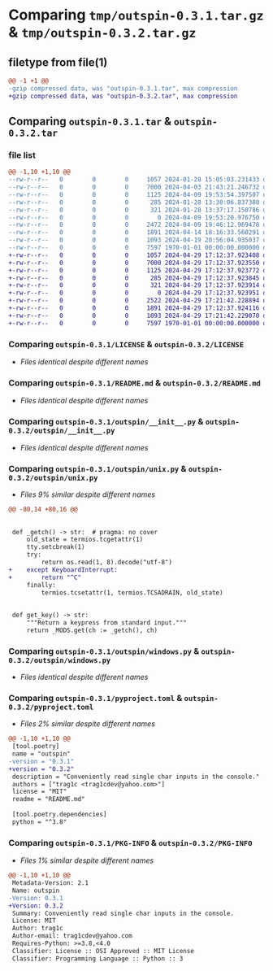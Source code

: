 # Comparing `tmp/outspin-0.3.1.tar.gz` & `tmp/outspin-0.3.2.tar.gz`

## filetype from file(1)

```diff
@@ -1 +1 @@
-gzip compressed data, was "outspin-0.3.1.tar", max compression
+gzip compressed data, was "outspin-0.3.2.tar", max compression
```

## Comparing `outspin-0.3.1.tar` & `outspin-0.3.2.tar`

### file list

```diff
@@ -1,10 +1,10 @@
--rw-r--r--   0        0        0     1057 2024-01-28 15:05:03.231433 outspin-0.3.1/LICENSE
--rw-r--r--   0        0        0     7000 2024-04-03 21:43:21.246732 outspin-0.3.1/README.md
--rw-r--r--   0        0        0     1125 2024-04-09 19:53:54.397507 outspin-0.3.1/outspin/__init__.py
--rw-r--r--   0        0        0      285 2024-01-28 13:30:06.837380 outspin-0.3.1/outspin/constants.py
--rw-r--r--   0        0        0      321 2024-01-28 13:37:17.150786 outspin-0.3.1/outspin/exceptions.py
--rw-r--r--   0        0        0        0 2024-04-09 19:53:20.976750 outspin-0.3.1/outspin/py.typed
--rw-r--r--   0        0        0     2472 2024-04-09 19:46:12.969478 outspin-0.3.1/outspin/unix.py
--rw-r--r--   0        0        0     1891 2024-04-14 18:16:33.560291 outspin-0.3.1/outspin/windows.py
--rw-r--r--   0        0        0     1093 2024-04-19 20:56:04.935037 outspin-0.3.1/pyproject.toml
--rw-r--r--   0        0        0     7597 1970-01-01 00:00:00.000000 outspin-0.3.1/PKG-INFO
+-rw-r--r--   0        0        0     1057 2024-04-29 17:12:37.923408 outspin-0.3.2/LICENSE
+-rw-r--r--   0        0        0     7000 2024-04-29 17:12:37.923550 outspin-0.3.2/README.md
+-rw-r--r--   0        0        0     1125 2024-04-29 17:12:37.923772 outspin-0.3.2/outspin/__init__.py
+-rw-r--r--   0        0        0      285 2024-04-29 17:12:37.923845 outspin-0.3.2/outspin/constants.py
+-rw-r--r--   0        0        0      321 2024-04-29 17:12:37.923914 outspin-0.3.2/outspin/exceptions.py
+-rw-r--r--   0        0        0        0 2024-04-29 17:12:37.923951 outspin-0.3.2/outspin/py.typed
+-rw-r--r--   0        0        0     2522 2024-04-29 17:21:42.228894 outspin-0.3.2/outspin/unix.py
+-rw-r--r--   0        0        0     1891 2024-04-29 17:12:37.924116 outspin-0.3.2/outspin/windows.py
+-rw-r--r--   0        0        0     1093 2024-04-29 17:21:42.229070 outspin-0.3.2/pyproject.toml
+-rw-r--r--   0        0        0     7597 1970-01-01 00:00:00.000000 outspin-0.3.2/PKG-INFO
```

### Comparing `outspin-0.3.1/LICENSE` & `outspin-0.3.2/LICENSE`

 * *Files identical despite different names*

### Comparing `outspin-0.3.1/README.md` & `outspin-0.3.2/README.md`

 * *Files identical despite different names*

### Comparing `outspin-0.3.1/outspin/__init__.py` & `outspin-0.3.2/outspin/__init__.py`

 * *Files identical despite different names*

### Comparing `outspin-0.3.1/outspin/unix.py` & `outspin-0.3.2/outspin/unix.py`

 * *Files 9% similar despite different names*

```diff
@@ -80,14 +80,16 @@
 
 
 def _getch() -> str:  # pragma: no cover
     old_state = termios.tcgetattr(1)
     tty.setcbreak(1)
     try:
         return os.read(1, 8).decode("utf-8")
+    except KeyboardInterrupt:
+        return "^C"
     finally:
         termios.tcsetattr(1, termios.TCSADRAIN, old_state)
 
 
 def get_key() -> str:
     """Return a keypress from standard input."""
     return _MODS.get(ch := _getch(), ch)
```

### Comparing `outspin-0.3.1/outspin/windows.py` & `outspin-0.3.2/outspin/windows.py`

 * *Files identical despite different names*

### Comparing `outspin-0.3.1/pyproject.toml` & `outspin-0.3.2/pyproject.toml`

 * *Files 2% similar despite different names*

```diff
@@ -1,10 +1,10 @@
 [tool.poetry]
 name = "outspin"
-version = "0.3.1"
+version = "0.3.2"
 description = "Conveniently read single char inputs in the console."
 authors = ["trag1c <trag1cdev@yahoo.com>"]
 license = "MIT"
 readme = "README.md"
 
 [tool.poetry.dependencies]
 python = "^3.8"
```

### Comparing `outspin-0.3.1/PKG-INFO` & `outspin-0.3.2/PKG-INFO`

 * *Files 1% similar despite different names*

```diff
@@ -1,10 +1,10 @@
 Metadata-Version: 2.1
 Name: outspin
-Version: 0.3.1
+Version: 0.3.2
 Summary: Conveniently read single char inputs in the console.
 License: MIT
 Author: trag1c
 Author-email: trag1cdev@yahoo.com
 Requires-Python: >=3.8,<4.0
 Classifier: License :: OSI Approved :: MIT License
 Classifier: Programming Language :: Python :: 3
```

